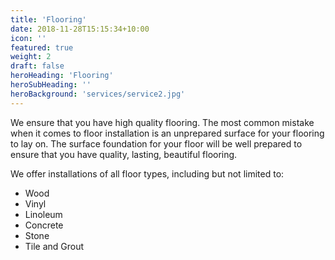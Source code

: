 ```yaml
---
title: 'Flooring'
date: 2018-11-28T15:15:34+10:00
icon: ''
featured: true
weight: 2
draft: false
heroHeading: 'Flooring'
heroSubHeading: ''
heroBackground: 'services/service2.jpg'
---
```


We ensure that you have high quality flooring. The most common mistake when it comes to floor installation is an unprepared surface for your flooring to lay on. 
The surface foundation for your floor will be well prepared to ensure that you have quality, lasting, beautiful flooring.

We offer installations of all floor types, including but not limited to:

- Wood
- Vinyl
- Linoleum
- Concrete
- Stone
- Tile and Grout
